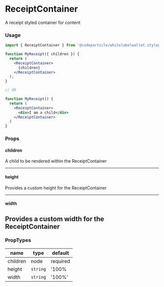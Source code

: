 # ReceiptContainer

A receipt styled container for content

### Usage

```jsx
import { ReceiptContainer } from '@codeparticle/whitelabelwallet.styleguide';

function MyReceipt({ children }) {
  return (
    <ReceiptContainer>
      {children}
    </ReceiptContainer>
  );
}

// OR

function MyReceipt() {
  return (
    <ReceiptContainer>
      <div>I am a child</div>
    </ReceiptContainer>
  )
}
```

### Props

#### children

A child to be rendered within the ReceiptContainer

----
#### height

Provides a custom height for the ReceiptContainer

----
#### width

Provides a custom width for the ReceiptContainer
----

### PropTypes

| name | type | default |
| ---- | ---- | ------- |
| children | node | required |
| height | `string` | '100% |
| width | `string` | '100%' |
